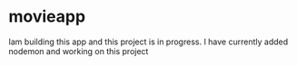# movieapp

Iam building this app and this project is in progress. I have currently added nodemon and working on this project
